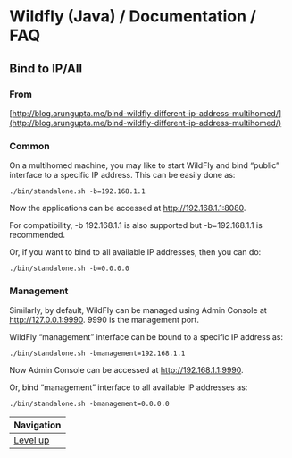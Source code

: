 # Wildfly (Java) / Documentation / FAQ #

## Bind to IP/All ##

### From ###

[http://blog.arungupta.me/bind-wildfly-different-ip-address-multihomed/](http://blog.arungupta.me/bind-wildfly-different-ip-address-multihomed/)

### Common ##

On a multihomed machine, you may like to start WildFly and bind “public” interface to a specific IP address. This can be easily done as:

    ./bin/standalone.sh -b=192.168.1.1

Now the applications can be accessed at http://192.168.1.1:8080.

For compatibility, -b 192.168.1.1 is also supported but -b=192.168.1.1 is recommended.

Or, if you want to bind to all available IP addresses, then you can do:

    ./bin/standalone.sh -b=0.0.0.0

### Management ##

Similarly, by default, WildFly can be managed using Admin Console at http://127.0.0.1:9990. 9990 is the management port.

WildFly “management” interface can be bound to a specific IP address as:

    ./bin/standalone.sh -bmanagement=192.168.1.1
 
Now Admin Console can be accessed at http://192.168.1.1:9990.

Or, bind “management” interface to all available IP addresses as:

    ./bin/standalone.sh -bmanagement=0.0.0.0

| Navigation               |
| ------------------------ |
| [Level up](../README.md) |

